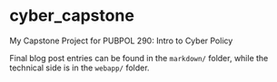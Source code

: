 # cyber_capstone
My Capstone Project for PUBPOL 290: Intro to Cyber Policy

Final blog post entries can be found in the `markdown/` folder, while the technical side is in the `webapp/` folder. 
